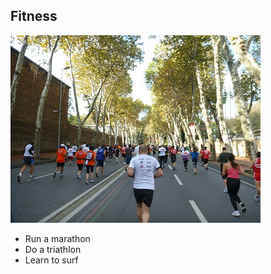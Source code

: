## Fitness

![Fuzzy Gerdes = Marathon](Marathon.jpg)

- Run a marathon
- Do a triathlon
- Learn to surf